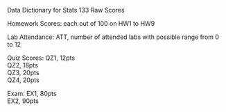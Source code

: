 Data Dictionary for Stats 133 Raw Scores  

Homework Scores: each out of 100 on HW1 to HW9  
  
Lab Attendance: ATT, number of attended labs with possible range from 0 to 12  

Quiz Scores: QZ1, 12pts  
             QZ2, 18pts  
             QZ3, 20pts  
             QZ4, 20pts  
             
Exam: EX1, 80pts  
      EX2, 90pts